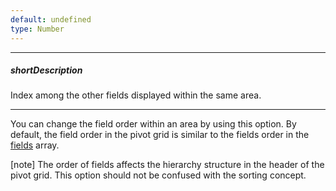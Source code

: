 ```yaml
---
default: undefined
type: Number
---
```

---
##### shortDescription
Index among the other fields displayed within the same area.

---
You can change the field order within an area by using this option. By default, the field order in the pivot grid is similar to the fields order in the [fields](/api-reference/30%20Data%20Layer/PivotGridDataSource/1%20Configuration/fields '/Documentation/ApiReference/Data_Layer/PivotGridDataSource/Configuration/fields/') array.

[note] The order of fields affects the hierarchy structure in the header of the pivot grid. This option should not be confused with the sorting concept.